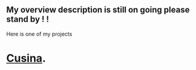 ## My overview description is still on going please stand by ! !

 Here is one of my projects

# [Cusina](https://cusina.vercel.app).


